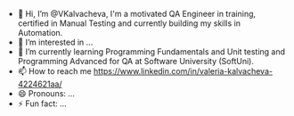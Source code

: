 - 👋 Hi, I’m @VKalvacheva,
    I'm a motivated QA Engineer in training, certified in Manual Testing and currently building my skills in Automation. 
- 👀 I’m interested in ...
- 🌱 I’m currently learning Programming Fundamentals and Unit testing and Programming Advanced for QA at Software University (SoftUni).
- 📫 How to reach me https://www.linkedin.com/in/valeria-kalvacheva-4224621aa/
- 😄 Pronouns: ...
- ⚡ Fun fact: ...

<!---
VKalvacheva/VKalvacheva is a ✨ special ✨ repository because its `README.md` (this file) appears on your GitHub profile.
You can click the Preview link to take a look at your changes.
--->
